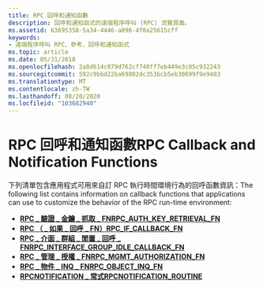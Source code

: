 ```yaml
---
title: RPC 回呼和通知函數
description: 回呼和通知函式的遠端程序呼叫 (RPC) 流覽頁面。
ms.assetid: 63695358-5a34-4446-a896-4f0a25615cff
keywords:
- 遠端程序呼叫 RPC、參考、回呼和通知函式
ms.topic: article
ms.date: 05/31/2018
ms.openlocfilehash: 2a8d614c079d762cf740ff7eb449e3c05c932243
ms.sourcegitcommit: 592c9bbd22ba69802dc353bcb5eb30699f9e9403
ms.translationtype: MT
ms.contentlocale: zh-TW
ms.lasthandoff: 08/20/2020
ms.locfileid: "103682940"
---
```

# <a name="rpc-callback-and-notification-functions"></a><span data-ttu-id="3cd9a-104">RPC 回呼和通知函數</span><span class="sxs-lookup"><span data-stu-id="3cd9a-104">RPC Callback and Notification Functions</span></span>

<span data-ttu-id="3cd9a-105">下列清單包含應用程式可用來自訂 RPC 執行時間環境行為的回呼函數資訊：</span><span class="sxs-lookup"><span data-stu-id="3cd9a-105">The following list contains information on callback functions that applications can use to customize the behavior of the RPC run-time environment:</span></span>

-   [<span data-ttu-id="3cd9a-106">**RPC \_ 驗證 \_ 金鑰 \_ 抓取 \_ FN**</span><span class="sxs-lookup"><span data-stu-id="3cd9a-106">**RPC\_AUTH\_KEY\_RETRIEVAL\_FN**</span></span>](/windows/desktop/api/Rpcdce/nc-rpcdce-rpc_auth_key_retrieval_fn)
-   [<span data-ttu-id="3cd9a-107">**RPC （ \_ 如果 \_ 回呼 \_ FN）**</span><span class="sxs-lookup"><span data-stu-id="3cd9a-107">**RPC\_IF\_CALLBACK\_FN**</span></span>](/windows/desktop/api/Rpcdce/nc-rpcdce-rpc_if_callback_fn)
-   [<span data-ttu-id="3cd9a-108">**RPC \_ 介面 \_ 群組 \_ 閒置 \_ 回呼 \_ FN**</span><span class="sxs-lookup"><span data-stu-id="3cd9a-108">**RPC\_INTERFACE\_GROUP\_IDLE\_CALLBACK\_FN**</span></span>](/windows/desktop/api/Rpcdce/nc-rpcdce-rpc_interface_group_idle_callback_fn)
-   [<span data-ttu-id="3cd9a-109">**RPC \_ 管理 \_ 授權 \_ FN**</span><span class="sxs-lookup"><span data-stu-id="3cd9a-109">**RPC\_MGMT\_AUTHORIZATION\_FN**</span></span>](/windows/desktop/api/Rpcdce/nc-rpcdce-rpc_mgmt_authorization_fn)
-   [<span data-ttu-id="3cd9a-110">**RPC \_ 物件 \_ INQ \_ FN**</span><span class="sxs-lookup"><span data-stu-id="3cd9a-110">**RPC\_OBJECT\_INQ\_FN**</span></span>](/windows/desktop/api/Rpcdce/nc-rpcdce-rpc_object_inq_fn)
-   <span data-ttu-id="3cd9a-111">[**RPCNOTIFICATION \_ 常式**](/previous-versions/aa375808(v=vs.80))</span><span class="sxs-lookup"><span data-stu-id="3cd9a-111">[**RPCNOTIFICATION\_ROUTINE**](/previous-versions/aa375808(v=vs.80))</span></span>

 

 